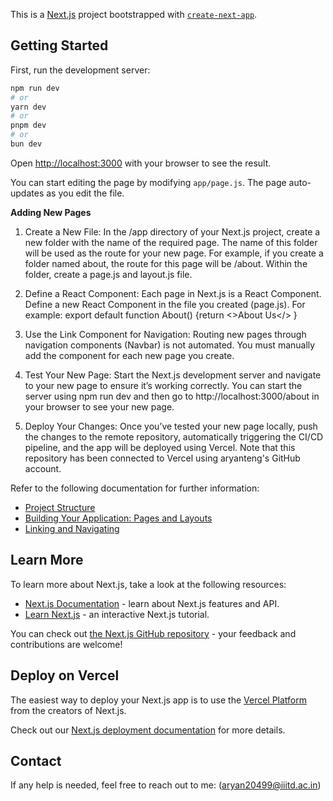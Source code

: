 This is a [Next.js](https://nextjs.org/) project bootstrapped with [`create-next-app`](https://github.com/vercel/next.js/tree/canary/packages/create-next-app).

## Getting Started

First, run the development server:

```bash
npm run dev
# or
yarn dev
# or
pnpm dev
# or
bun dev
```

Open [http://localhost:3000](http://localhost:3000) with your browser to see the result.

You can start editing the page by modifying `app/page.js`. The page auto-updates as you edit the file.

**Adding New Pages**

1. Create a New File: In the /app directory of your Next.js project, create a new folder with the name of the required page. The name of this folder will be used as the route for your new page. For example, if you create a folder named about, the route for this page will be /about. Within the folder, create a page.js and layout.js file.

2. Define a React Component: Each page in Next.js is a React Component. Define a new React Component in the file you created (page.js). For example: export default function About() {return <>About Us</> }

3. Use the Link Component for Navigation: Routing new pages through navigation components (Navbar) is not automated. You must manually add the <Link> component for each new page you create.

4. Test Your New Page: Start the Next.js development server and navigate to your new page to ensure it’s working correctly. You can start the server using npm run dev and then go to http://localhost:3000/about in your browser to see your new page.

5. Deploy Your Changes: Once you’ve tested your new page locally, push the changes to the remote repository, automatically triggering the CI/CD pipeline, and the app will be deployed using Vercel. Note that this repository has been connected to Vercel using aryanteng's GitHub account.

Refer to the following documentation for further information:

- [Project Structure](https://nextjs.org/docs/getting-started/project-structure)
- [Building Your Application: Pages and Layouts](https://nextjs.org/docs/pages/building-your-application/routing/pages-and-layouts)
- [Linking and Navigating](https://nextjs.org/docs/pages/building-your-application/routing/linking-and-navigating)

## Learn More

To learn more about Next.js, take a look at the following resources:

- [Next.js Documentation](https://nextjs.org/docs) - learn about Next.js features and API.
- [Learn Next.js](https://nextjs.org/learn) - an interactive Next.js tutorial.

You can check out [the Next.js GitHub repository](https://github.com/vercel/next.js/) - your feedback and contributions are welcome!

## Deploy on Vercel

The easiest way to deploy your Next.js app is to use the [Vercel Platform](https://vercel.com/new?utm_medium=default-template&filter=next.js&utm_source=create-next-app&utm_campaign=create-next-app-readme) from the creators of Next.js.

Check out our [Next.js deployment documentation](https://nextjs.org/docs/deployment) for more details.

## Contact
If any help is needed, feel free to reach out to me: (aryan20499@iiitd.ac.in)

